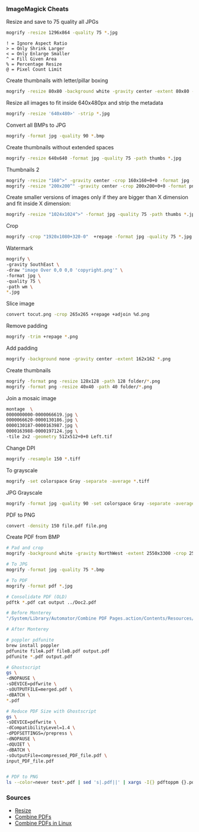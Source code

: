 ### ImageMagick Cheats

Resize and save to 75 quality all JPGs
```sh
mogrify -resize 1296x864 -quality 75 *.jpg
```

```
! = Ignore Aspect Ratio
> = Only Shrink Larger
< = Only Enlarge Smaller
^ = Fill Given Area
% = Percentage Resize
@ = Pixel Count Limit
```

Create thumbnails with letter/pillar boxing
```sh
mogrify -resize 80x80 -background white -gravity center -extent 80x80 -format jpg -quality 75 -path thumbs *.jpg
```

Resize all images to fit inside 640x480px and strip the metadata
```sh
mogrify -resize '640x480>' -strip *.jpg
```

Convert all BMPs to JPG
```sh
mogrify -format jpg -quality 90 *.bmp
```

Create thumbnails without extended spaces
```sh
mogrify -resize 640x640 -format jpg -quality 75 -path thumbs *.jpg
```

Thumbnails 2
```sh
mogrify -resize "160^>" -gravity center -crop 160x160+0+0 -format jpg -quality 75  *.jpg
mogrify -resize "200x200^" -gravity center -crop 200x200+0+0 -format png *.psd
```

Create smaller versions of images only if they are bigger than X dimension and fit inside X dimension:
```sh
mogrify -resize "1024x1024^>" -format jpg -quality 75 -path thumbs *.jpg
```

Crop
```sh
mogrify -crop "1920x1080+320-0"  +repage -format jpg -quality 75 *.jpg
```

Watermark
```sh
mogrify \
-gravity SouthEast \
-draw "image Over 0,0 0,0 'copyright.png'" \
-format jpg \
-quality 75 \
-path wm \
*.jpg
```

Slice image
```sh
convert tocut.png -crop 265x265 +repage +adjoin %d.png
```

Remove padding
```sh
mogrify -trim +repage *.png
```

Add padding
```sh
mogrify -background none -gravity center -extent 162x162 *.png
```

Create thumbnails
```sh
mogrify -format png -resize 128x128 -path 128 folder/*.png
mogrify -format png -resize 40x40 -path 40 folder/*.png
```

Join a mosaic image
```sh
montage  \
0000000000-0000066619.jpg \
0000066620-0000130186.jpg \
0000130187-0000163987.jpg \
0000163988-0000197124.jpg \
-tile 2x2 -geometry 512x512+0+0 Left.tif
```

Change DPI
```sh
mogrify -resample 150 *.tiff
```

To grayscale
```sh
mogrify -set colorspace Gray -separate -average *.tiff
```

JPG Grayscale
```sh
mogrify -format jpg -quality 90 -set colorspace Gray -separate -average *.tiff
```

PDF to PNG
```sh
convert -density 150 file.pdf file.png
```

Create PDF from BMP
```sh
# Pad and crop
mogrify -background white -gravity NorthWest -extent 2550x3300 -crop 2550x3300+0+0 *.bmp

# To JPG
mogrify -format jpg -quality 75 *.bmp

# To PDF
mogrify -format pdf *.jpg

# Consolidate PDF (OLD)
pdftk *.pdf cat output ../Doc2.pdf

# Before Monterey
"/System/Library/Automator/Combine PDF Pages.action/Contents/Resources/join.py" -o all.pdf *.pdf

# After Monterey

# poppler pdfunite
brew install poppler
pdfunite fileA.pdf fileB.pdf output.pdf
pdfunite *.pdf output.pdf

# Ghostscript
gs \
-dNOPAUSE \
-sDEVICE=pdfwrite \
-sOUTPUTFILE=merged.pdf \
-dBATCH \
*.pdf

# Reduce PDF Size with Ghostscript
gs \
-sDEVICE=pdfwrite \
-dCompatibilityLevel=1.4 \
-dPDFSETTINGS=/prepress \
-dNOPAUSE \
-dQUIET \
-dBATCH \
-sOutputFile=compressed_PDF_file.pdf \
input_PDF_file.pdf


# PDF to PNG
ls --color=never test*.pdf | sed 's|.pdf||' | xargs -I{} pdftoppm {}.pdf -png {}
```

### Sources
* [Resize](http://stackoverflow.com/questions/12433300/imagemagick-how-to-resize-proportionally-with-mogrify-without-a-background)  
* [Combine PDFs](https://jordanelver.co.uk/blog/2021/01/30/combine-pdfs-on-the-command-line-with-pdfunite/)  
* [Combine PDFs in Linux](https://www.bitslovers.com/how-to-merge-pdf-on-linux/)  

